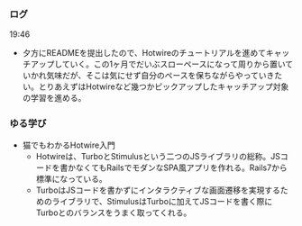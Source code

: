### ログ
19:46  
- 夕方にREADMEを提出したので、Hotwireのチュートリアルを進めてキャッチアップしていく。この1ヶ月でだいぶスローペースになって周りから置いていかれ気味だが、そこは気にせず自分のペースを保ちながらやっていきたい。とりあえずはHotwireなど幾つかピックアップしたキャッチアップ対象の学習を進める。

### ゆる学び
- 猫でもわかるHotwire入門  
  - Hotwireは、TurboとStimulusという二つのJSライブラリの総称。JSコードを書かなくてもRailsでモダンなSPA風アプリを作れる。Rails7から標準になっている。  
  - TurboはJSコードを書かずにインタラクティブな画面遷移を実現するためのライブラリで、StimulusはTurboに加えてJSコードを書く際にTurboとのバランスをうまく取ってくれる。  
